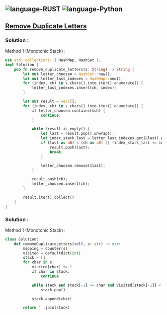 ![language-RUST](https://img.shields.io/badge/RUST-8d4004?style=for-the-badge&logo=RUST)
![language-Python](https://img.shields.io/badge/Python-ffd43b?style=for-the-badge&logo=PYTHON)
---

## [Remove Duplicate Letters](https://leetcode.com/problems/remove-duplicate-letters)

### Solution :

Method 1 (Monotonic Stack) :
```rust
use std::collections::{ HashMap, HashSet };
impl Solution {
    pub fn remove_duplicate_letters(s: String) -> String {
        let mut letter_choosen = HashSet::new();
        let mut letter_last_indexes = HashMap::new();
        for (index, ch) in s.chars().into_iter().enumerate() {
            letter_last_indexes.insert(ch, index);
        }

        let mut result = vec![];
        for (index, ch) in s.chars().into_iter().enumerate() {
            if letter_choosen.contains(&ch) {
                continue;
            }

            while !result.is_empty() {
                let last = result.pop().unwrap();
                let index_stack_last = letter_last_indexes.get(&last).unwrap();
                if (last as u8) < (ch as u8) || *index_stack_last <= index {
                    result.push(last);
                    break;
                }

                letter_choosen.remove(&last);
            }

            result.push(ch);
            letter_choosen.insert(ch);
        }

        result.iter().collect()
    }
}
```

### Solution :

Method 1 (Monotonic Stack) :
```python
class Solution:
    def removeDuplicateLetters(self, s: str) -> str:
        mapping = Counter(s)
        visited = defaultdict(int)
        stack = []
        for char in s:
            visited[char] += 1
            if char in stack:
                continue

            while stack and stack[-1] >= char and visited[stack[-1]] < mapping[stack[-1]]:
                stack.pop()

            stack.append(char)

        return ''.join(stack)
```
